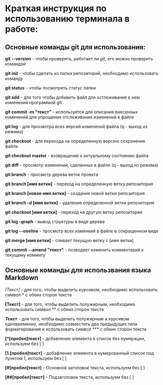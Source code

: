 # Краткая инструкция по использованию терминала в работе:

## Основные команды git для использования:

**git --version** - чтобы проверить, работает ли git, его можно проверить командой

**git init** - чтобы сделать из папки репозиторий, необходимо использовать команду

**git status** - чтобы посмотреть статус папки

**git add** - для того чтобы добавить файл для остлеживания в нем изменений программой git

**git commit -m "текст"** - используется для описания внесенных изменений для упрощения отслеживания изменений в файле

**git log** - для просмотра всех версий изменений файла (q - выход из режима)

**git checkout** - для перехода на определенную версию сохранения файла

**git checkout master** - возвращение к актуальному состоянию файла

**git diff** - просмотр изменений, сделанных в файле (q - выход из режима)

**git branch** - просмотр дерева веток проекта

**git branch [имя ветки]** - переход на определенную ветку репозитория

**git branch [новое имя ветки]** - создание новой ветки репозитория

**git branch -d [имя ветки]** - удаление определенной ветки репозитория

**git checkout [имя ветки]** - переход на другую ветку репозитория

**git log -graph** - вывод структуры в виде дерева

**git log --oneline** - просмотр всех изменеий в файле в сокращенном виде

**git merge [имя ветки]** - сливает текущую ветку с [имя ветки]

**git commit --amend "текст"** - позводяет изменить комментарий к текущему коммиту

## Основные команды для использвания языка Markdown

*[Текст]* - для того, чтобы выделить курсивом, необходимо использовать символ * с обеих сторон текста

**[Текст]** - для того, чтобы выделить полужирным, необходимо использовать символ ** с обеих сторон текста

***Текст*** - для того, чтобы выделить полужирным и курсивом одновременно, необходимо совместить два предыдущих типа форматирования и использовать символ *** с обеих сторон текста

**[*[пробел]текст]** - добавление элемента в список без нумерации, используем без [ ]

**[1.[пробел]текст]** - добафление элемента в нумерованный список под пунктом 1, используем без [ ]

**[#[пробел]текст]** - Основной заголовок текста, используем без [ ]

**[##[пробел]текст]** - Подзаголовок текста, используем без [ ]